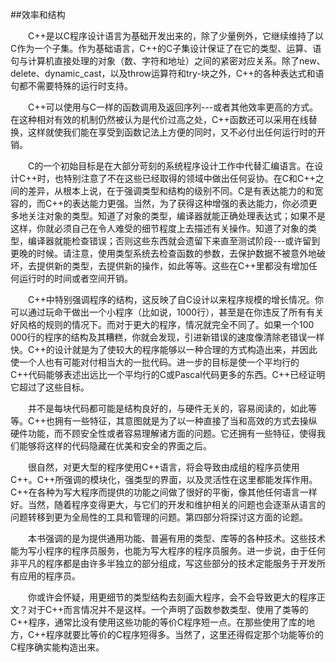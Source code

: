 ##效率和结构

&emsp;&emsp;C++是以C程序设计语言为基础开发出来的，除了少量例外，它继续维持了以C作为一个子集。作为基础语言，C++的C子集设计保证了在它的类型、运算、语句与计算机直接处理的对象（数、字符和地址）之间的紧密对应关系。除了new、delete、dynamic_cast，以及throw运算符和try-块之外，C++的各种表达式和语句都不需要特殊的运行时支持。

&emsp;&emsp;C++可以使用与C一样的函数调用及返回序列---或者其他效率更高的方式。在这种相对有效的机制仍然被认为是代价过高之处，C++函数还可以采用在线替换，这样就使我们能在享受到函数记法上方便的同时，又不必付出任何运行时的开销。

&emsp;&emsp;C的一个初始目标是在大部分苛刻的系统程序设计工作中代替汇编语言。在设计C++时，也特别注意了不在这些已经取得的领域中做出任何妥协。在C和C++之间的差异，从根本上说，在于强调类型和结构的级别不同。C是有表达能力的和宽容的，而C++的表达能力更强。当然，为了获得这种增强的表达能力，你必须更多地关注对象的类型。知道了对象的类型，编译器就能正确处理表达式；如果不是这样，你就必须自己在令人难受的细节程度上去描述有关操作。知道了对象的类型，编译器就能检查错误；否则这些东西就会遗留下来直至测试阶段---或许留到更晚的时候。请注意，使用类型系统去检查函数的参数，去保护数据不被意外地破坏，去提供新的类型，去提供新的操作，如此等等。这些在C++里都没有增加任何运行时的时间或者空间开销。

&emsp;&emsp;C++中特别强调程序的结构，这反映了自C设计以来程序规模的增长情况。你可以通过玩命干做出一个小程序（比如说，1000行），甚至是在你违反了所有有关好风格的规则的情况下。而对于更大的程序，情况就完全不同了。如果一个100 000行的程序的结构及其糟糕，你就会发现，引进新错误的速度像清除老错误一样快。C++的设计就是为了使较大的程序能够以一种合理的方式构造出来，并因此使一个人也有可能对付相当大的一批代码。进一步的目标是使一个平均行的C++代码能够表述出远比一个平均行的C或Pascal代码更多的东西。C++已经证明它超过了这些目标。

&emsp;&emsp;并不是每块代码都可能是结构良好的，与硬件无关的，容易阅读的，如此等等。C++也拥有一些特征，其意图就是为了以一种直接了当和高效的方式去操纵硬件功能，而不顾安全性或者容易理解诸方面的问题。它还拥有一些特征，使得我们能够将这样的代码隐藏在优美和安全的界面之后。

&emsp;&emsp;很自然，对更大型的程序使用C++语言，将会导致由成组的程序员使用C++。C++所强调的模块化，强类型的界面，以及灵活性在这里都能发挥作用。C++在各种为写大程序而提供的功能之间做了很好的平衡，像其他任何语言一样好。当然，随着程序变得更大，与它们的开发和维护相关的问题也会逐渐从语言的问题转移到更为全局性的工具和管理的问题。第四部分将探讨这方面的论题。

&emsp;&emsp;本书强调的是为提供通用功能、普遍有用的类型、库等的各种技术。这些技术能为写小程序的程序员服务，也能为写大程序的程序员服务。进一步说，由于任何非平凡的程序都是由许多半独立的部分组成，写这些部分的技术定能服务于开发所有应用的程序员。

&emsp;&emsp;你或许会怀疑，用更细节的类型结构去刻画大程序，会不会导致更大的程序正文？对于C++而言情况并不是这样。一个声明了函数参数类型、使用了类等的C++程序，通常比没有使用这些功能的等价C程序短一点。在那些使用了库的地方，C++程序就要比等价的C程序短得多。当然了，这里还得假定那个功能等价的C程序确实能构造出来。